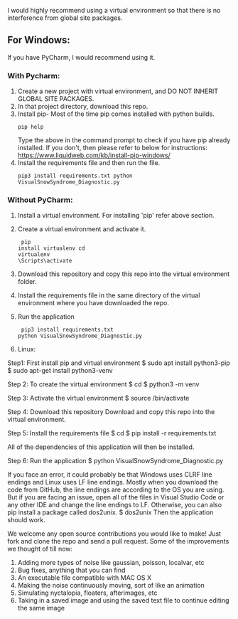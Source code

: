 I would highly recommend using a virtual environment so that there is no interference from global site packages.
 
## For Windows:
 
If you have PyCharm, I would recommend using it.
### With Pycharm:
1. Create a new project with virtual environment, and DO NOT INHERIT GLOBAL SITE PACKAGES.
2. In that project directory, download this repo.
3. Install pip- Most of the time pip comes installed with python builds.
<code><pre>pip help
</code></pre>
Type the above in the command prompt to check if you have pip already installed. If you don't, then please refer to below for instructions: https://www.liquidweb.com/kb/install-pip-windows/ 
4. Install the requirements file and then run the file.
<code><pre> pip3 install requirements.txt
python VisualSnowSyndrome_Diagnostic.py </code></pre>
 
### Without PyCharm:
 
1. Install a virtual environment. For installing 'pip' refer above section.

2. Create a virtual environment and activate it. 
<code><pre> pip install virtualenv
cd <the directory you wish to create the folder in>
virtualenv <the name of your environment> 
<the name of your environment>\Scripts\activate </code></pre>
 
3. Download this repository and copy this repo into the virtual environment folder.
 
4. Install the requirements file in the same directory of the virtual environment where you have downloaded the repo.
5. Run the application
<code><pre> pip3 install requirements.txt
python VisualSnowSyndrome_Diagnostic.py  </code></pre>
 
2. Linux:
 
Step1: First install pip and virtual environment
$ sudo apt install python3-pip
$ sudo apt-get install python3-venv
 
Step 2: To create the virtual environment
$ cd <the directory you wish to create the folder in>
$ python3 -m venv <the name of your environment>
 
Step 3: Activate the virtual environment
$ source <the name of your environment>/bin/activate
 
Step 4: Download this repository
Download and copy this repo into the virtual environment.
 
Step 5: Install the requirements file
$ cd <the name of your environment>
$ pip install -r requirements.txt
 
All of the dependencies of this application will then be installed.
 
Step 6: Run the application
$ python VisualSnowSyndrome_Diagnostic.py
 
If you face an error, it could probably be that Windows uses CLRF line endings and Linux uses LF line endings. Mostly when you download the code from GitHub, the line endings are according to the OS you are using. But if you are facing an issue, open all of the files in Visual Studio Code or any other IDE and change the line endings to LF. Otherwise, you can also pip install a package called dos2unix.
$ dos2unix <filename>
Then the application should work.


We welcome any open source contributions you would like to make! Just fork and clone the repo and send a pull request. Some of the improvements we thought of till now:
1. Adding more types of noise like gaussian, poisson, localvar, etc 
2. Bug fixes, anything that you can find
3. An executable file compatible with MAC OS X
4. Making the noise continuously moving, sort of like an animation
5. Simulating nyctalopia, floaters, afterimages, etc
6. Taking in a saved image and using the saved text file to continue editing the same image 
